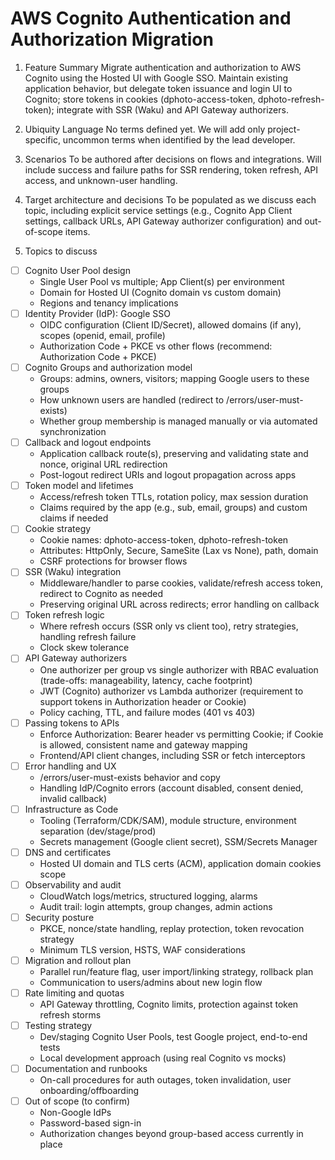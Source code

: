 # AWS Cognito Authentication and Authorization Migration

1. Feature Summary
Migrate authentication and authorization to AWS Cognito using the Hosted UI with Google SSO. Maintain existing application behavior, but delegate token issuance and login UI to Cognito; store tokens in cookies (dphoto-access-token, dphoto-refresh-token); integrate with SSR (Waku) and API Gateway authorizers.

2. Ubiquity Language
No terms defined yet. We will add only project-specific, uncommon terms when identified by the lead developer.

3. Scenarios
To be authored after decisions on flows and integrations. Will include success and failure paths for SSR rendering, token refresh, API access, and unknown-user handling.

4. Target architecture and decisions
To be populated as we discuss each topic, including explicit service settings (e.g., Cognito App Client settings, callback URLs, API Gateway authorizer configuration) and out-of-scope items.

5. Topics to discuss
- [ ] Cognito User Pool design
  - Single User Pool vs multiple; App Client(s) per environment
  - Domain for Hosted UI (Cognito domain vs custom domain)
  - Regions and tenancy implications
- [ ] Identity Provider (IdP): Google SSO
  - OIDC configuration (Client ID/Secret), allowed domains (if any), scopes (openid, email, profile)
  - Authorization Code + PKCE vs other flows (recommend: Authorization Code + PKCE)
- [ ] Cognito Groups and authorization model
  - Groups: admins, owners, visitors; mapping Google users to these groups
  - How unknown users are handled (redirect to /errors/user-must-exists)
  - Whether group membership is managed manually or via automated synchronization
- [ ] Callback and logout endpoints
  - Application callback route(s), preserving and validating state and nonce, original URL redirection
  - Post-logout redirect URIs and logout propagation across apps
- [ ] Token model and lifetimes
  - Access/refresh token TTLs, rotation policy, max session duration
  - Claims required by the app (e.g., sub, email, groups) and custom claims if needed
- [ ] Cookie strategy
  - Cookie names: dphoto-access-token, dphoto-refresh-token
  - Attributes: HttpOnly, Secure, SameSite (Lax vs None), path, domain
  - CSRF protections for browser flows
- [ ] SSR (Waku) integration
  - Middleware/handler to parse cookies, validate/refresh access token, redirect to Cognito as needed
  - Preserving original URL across redirects; error handling on callback
- [ ] Token refresh logic
  - Where refresh occurs (SSR only vs client too), retry strategies, handling refresh failure
  - Clock skew tolerance
- [ ] API Gateway authorizers
  - One authorizer per group vs single authorizer with RBAC evaluation (trade-offs: manageability, latency, cache footprint)
  - JWT (Cognito) authorizer vs Lambda authorizer (requirement to support tokens in Authorization header or Cookie)
  - Policy caching, TTL, and failure modes (401 vs 403)
- [ ] Passing tokens to APIs
  - Enforce Authorization: Bearer header vs permitting Cookie; if Cookie is allowed, consistent name and gateway mapping
  - Frontend/API client changes, including SSR or fetch interceptors
- [ ] Error handling and UX
  - /errors/user-must-exists behavior and copy
  - Handling IdP/Cognito errors (account disabled, consent denied, invalid callback)
- [ ] Infrastructure as Code
  - Tooling (Terraform/CDK/SAM), module structure, environment separation (dev/stage/prod)
  - Secrets management (Google client secret), SSM/Secrets Manager
- [ ] DNS and certificates
  - Hosted UI domain and TLS certs (ACM), application domain cookies scope
- [ ] Observability and audit
  - CloudWatch logs/metrics, structured logging, alarms
  - Audit trail: login attempts, group changes, admin actions
- [ ] Security posture
  - PKCE, nonce/state handling, replay protection, token revocation strategy
  - Minimum TLS version, HSTS, WAF considerations
- [ ] Migration and rollout plan
  - Parallel run/feature flag, user import/linking strategy, rollback plan
  - Communication to users/admins about new login flow
- [ ] Rate limiting and quotas
  - API Gateway throttling, Cognito limits, protection against token refresh storms
- [ ] Testing strategy
  - Dev/staging Cognito User Pools, test Google project, end-to-end tests
  - Local development approach (using real Cognito vs mocks)
- [ ] Documentation and runbooks
  - On-call procedures for auth outages, token invalidation, user onboarding/offboarding
- [ ] Out of scope (to confirm)
  - Non-Google IdPs
  - Password-based sign-in
  - Authorization changes beyond group-based access currently in place
